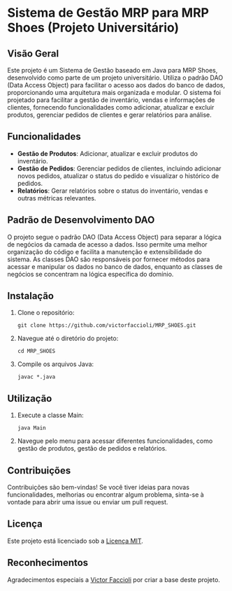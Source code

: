 # Sistema de Gestão MRP para MRP Shoes (Projeto Universitário)

## Visão Geral
Este projeto é um Sistema de Gestão baseado em Java para MRP Shoes, desenvolvido como parte de um projeto universitário. Utiliza o padrão DAO (Data Access Object) para facilitar o acesso aos dados do banco de dados, proporcionando uma arquitetura mais organizada e modular. O sistema foi projetado para facilitar a gestão de inventário, vendas e informações de clientes, fornecendo funcionalidades como adicionar, atualizar e excluir produtos, gerenciar pedidos de clientes e gerar relatórios para análise.

## Funcionalidades
- **Gestão de Produtos**: Adicionar, atualizar e excluir produtos do inventário.
- **Gestão de Pedidos**: Gerenciar pedidos de clientes, incluindo adicionar novos pedidos, atualizar o status do pedido e visualizar o histórico de pedidos.
- **Relatórios**: Gerar relatórios sobre o status do inventário, vendas e outras métricas relevantes.

## Padrão de Desenvolvimento DAO
O projeto segue o padrão DAO (Data Access Object) para separar a lógica de negócios da camada de acesso a dados. Isso permite uma melhor organização do código e facilita a manutenção e extensibilidade do sistema. As classes DAO são responsáveis por fornecer métodos para acessar e manipular os dados no banco de dados, enquanto as classes de negócios se concentram na lógica específica do domínio.

## Instalação
1. Clone o repositório:
    ```
    git clone https://github.com/victorfaccioli/MRP_SHOES.git
    ```
2. Navegue até o diretório do projeto:
    ```
    cd MRP_SHOES
    ```
3. Compile os arquivos Java:
    ```
    javac *.java
    ```

## Utilização
1. Execute a classe Main:
    ```
    java Main
    ```
2. Navegue pelo menu para acessar diferentes funcionalidades, como gestão de produtos, gestão de pedidos e relatórios.

## Contribuições
Contribuições são bem-vindas! Se você tiver ideias para novas funcionalidades, melhorias ou encontrar algum problema, sinta-se à vontade para abrir uma issue ou enviar um pull request.

## Licença
Este projeto está licenciado sob a [Licença MIT](LICENSE).

## Reconhecimentos
Agradecimentos especiais a [Victor Faccioli](https://github.com/victorfaccioli) por criar a base deste projeto.
